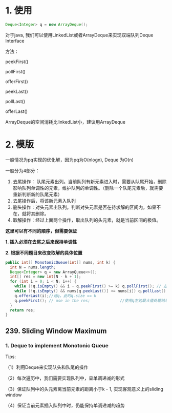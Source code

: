 # 1. 使用

```java
Deque<Integer> q = new ArrayDeque();
```

对于java, 我们可以使用LinkedList或者ArrayDeque来实现双端队列Deque Interface

方法：

peekFirst()

pollFirst()

offerFirst()

peekLast()

pollLast()

offerLast()

ArrayDeque的空间消耗比linkedList小，建议用ArrayDeque



# 2. 模版

一般情况为pq实现的优化解，因为pq为O(nlogn), Deque 为O(n)

一般分为4部分：

1. 去尾操作： 队尾元素出列。当前队列有新元素进入时，需要从队尾开始，删除影响队列单调性的元素，维护队列的单调性。（删除一个队尾元素后，就需要重新判断新的队尾元素）
2. 去尾操作后，将该新元素入队列
3. 删头操作：对头元素出队列。判断对头元素是否在待求解的区间内，如果不在，就将其删除。
4. 取解操作：经过上面两个操作，取出队列的头元素，就是当前区间的极值。

**这里可以有不同的顺序，但需要保证**

**1. 插入必须在去尾之后来保持单调性**

**2. 根据不同题目来改变取解的具体位置**

```java
public int[] MonotonicQueue(int[] nums, int k) {
  int N = nums.length;
  Deque<Integer> q = new ArrayQueue<>();
  int[] res = new int[N - k + 1];
  for (int i = 0; i < N; i++) {
    while (!q.isEmpty() && i - q.peekFirst() >= k) q.pollFirst(); // 左出q，保证窗口大小k - 1
    while (!q.isEmpty() && nums[q.peekLast()] <= nums[i]) q.pollLast(); // 右出q，保证递减队列
    q.offerLast(i);//进q，此时q.size == k
    q.peekFirst(); // use in the res;             //使用q左边最大值处理结果，可以在不同的位置
  }                             
  return res;
}
```



## 239. Sliding Window Maximum

### 1. Deque to implement Monotonic Queue

Tips:

（1）利用Deque来实现队头和队尾的操作

（2）每次遍历中，我们需要实现队列中，呈单调递减的形式

（3）保证队列中的头元素离当前元素的距离小于k - 1, 实现客观意义上的sliding window

（4）保证当前元素插入队列中时，仍能保持单调递减的趋势